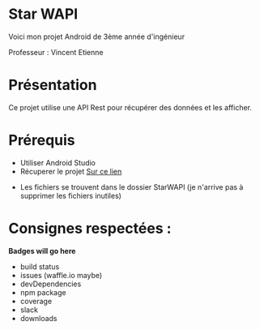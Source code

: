 # Star WAPI
Voici mon projet Android de 3ème année d'ingénieur

Professeur : Vincent Etienne

# Présentation
Ce projet utilise une API Rest pour récupérer des données et les afficher.

# Prérequis
- Utiliser Android Studio
- Récuperer le projet 
[Sur ce lien](https://github.com/Aravinth9/Android3A.git)
> 
- Les fichiers se trouvent dans le dossier StarWAPI (je n'arrive pas à supprimer les fichiers inutiles)


# Consignes respectées :


**Badges will go here**

- build status
- issues (waffle.io maybe)
- devDependencies
- npm package
- coverage
- slack
- downloads

